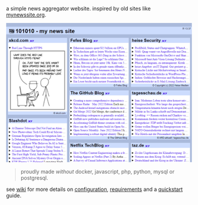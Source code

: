 a simple news aggregator website. inspired by old sites like [mynewssite.org](https://web.archive.org/web/20101010101010/mynewssite.org).

![blue 101010](./assets/image/blue-101010.png)

> proudly made *without* docker, javascript, php, python, mysql or postgresql.

see [wiki](https://github.com/mosterme/101010-my-news-site/wiki) for more details on [configuration](https://github.com/mosterme/101010-my-news-site/wiki/Configuration), [requirements](https://github.com/mosterme/101010-my-news-site/wiki/Requirements) and a [quickstart](https://github.com/mosterme/101010-my-news-site/wiki/Quickstart) guide.
